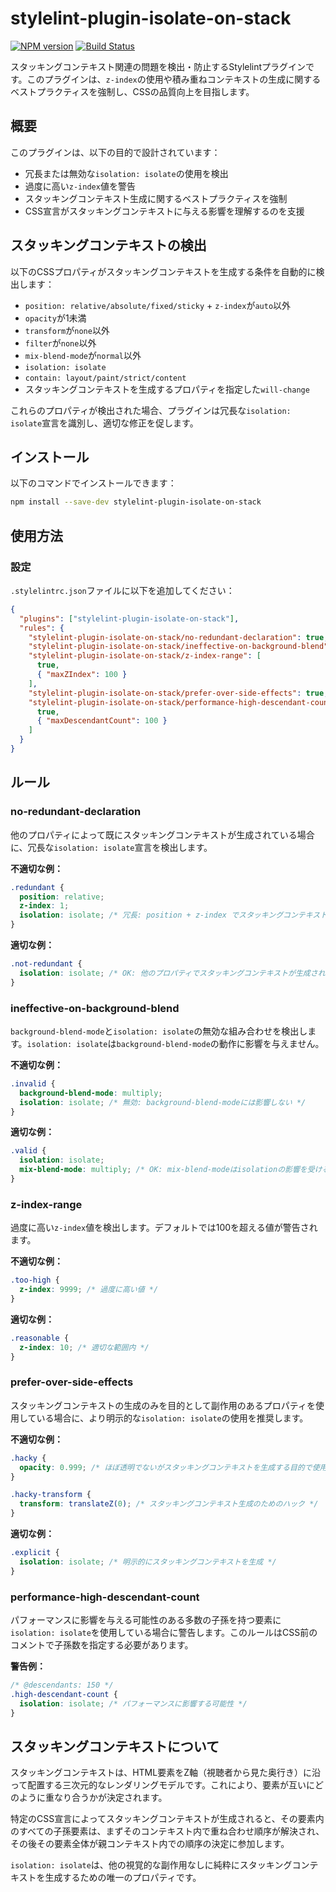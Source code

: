 # stylelint-plugin-isolate-on-stack

[![NPM version](https://img.shields.io/npm/v/stylelint-plugin-isolate-on-stack.svg)](https://www.npmjs.org/package/stylelint-plugin-isolate-on-stack)
[![Build Status](https://github.com/hiro0218/stylelint-plugin-isolate-on-stack/workflows/CI/badge.svg)](https://github.com/hiro0218/stylelint-plugin-isolate-on-stack/actions)

スタッキングコンテキスト関連の問題を検出・防止するStylelintプラグインです。このプラグインは、`z-index`の使用や積み重ねコンテキストの生成に関するベストプラクティスを強制し、CSSの品質向上を目指します。

## 概要

このプラグインは、以下の目的で設計されています：

- 冗長または無効な`isolation: isolate`の使用を検出
- 過度に高い`z-index`値を警告
- スタッキングコンテキスト生成に関するベストプラクティスを強制
- CSS宣言がスタッキングコンテキストに与える影響を理解するのを支援

## スタッキングコンテキストの検出

以下のCSSプロパティがスタッキングコンテキストを生成する条件を自動的に検出します：

- `position: relative/absolute/fixed/sticky` + `z-index`が`auto`以外
- `opacity`が1未満
- `transform`が`none`以外
- `filter`が`none`以外
- `mix-blend-mode`が`normal`以外
- `isolation: isolate`
- `contain: layout/paint/strict/content`
- スタッキングコンテキストを生成するプロパティを指定した`will-change`

これらのプロパティが検出された場合、プラグインは冗長な`isolation: isolate`宣言を識別し、適切な修正を促します。

## インストール

以下のコマンドでインストールできます：

```bash
npm install --save-dev stylelint-plugin-isolate-on-stack
```

## 使用方法

### 設定

`.stylelintrc.json`ファイルに以下を追加してください：

```json
{
  "plugins": ["stylelint-plugin-isolate-on-stack"],
  "rules": {
    "stylelint-plugin-isolate-on-stack/no-redundant-declaration": true,
    "stylelint-plugin-isolate-on-stack/ineffective-on-background-blend": true,
    "stylelint-plugin-isolate-on-stack/z-index-range": [
      true,
      { "maxZIndex": 100 }
    ],
    "stylelint-plugin-isolate-on-stack/prefer-over-side-effects": true,
    "stylelint-plugin-isolate-on-stack/performance-high-descendant-count": [
      true,
      { "maxDescendantCount": 100 }
    ]
  }
}
```

## ルール

### no-redundant-declaration

他のプロパティによって既にスタッキングコンテキストが生成されている場合に、冗長な`isolation: isolate`宣言を検出します。

**不適切な例：**

```css
.redundant {
  position: relative;
  z-index: 1;
  isolation: isolate; /* 冗長: position + z-index でスタッキングコンテキストが生成されている */
}
```

**適切な例：**

```css
.not-redundant {
  isolation: isolate; /* OK: 他のプロパティでスタッキングコンテキストが生成されていない */
}
```

### ineffective-on-background-blend

`background-blend-mode`と`isolation: isolate`の無効な組み合わせを検出します。`isolation: isolate`は`background-blend-mode`の動作に影響を与えません。

**不適切な例：**

```css
.invalid {
  background-blend-mode: multiply;
  isolation: isolate; /* 無効: background-blend-modeには影響しない */
}
```

**適切な例：**

```css
.valid {
  isolation: isolate;
  mix-blend-mode: multiply; /* OK: mix-blend-modeはisolationの影響を受ける */
}
```

### z-index-range

過度に高い`z-index`値を検出します。デフォルトでは100を超える値が警告されます。

**不適切な例：**

```css
.too-high {
  z-index: 9999; /* 過度に高い値 */
}
```

**適切な例：**

```css
.reasonable {
  z-index: 10; /* 適切な範囲内 */
}
```

### prefer-over-side-effects

スタッキングコンテキストの生成のみを目的として副作用のあるプロパティを使用している場合に、より明示的な`isolation: isolate`の使用を推奨します。

**不適切な例：**

```css
.hacky {
  opacity: 0.999; /* ほぼ透明でないがスタッキングコンテキストを生成する目的で使用 */
}

.hacky-transform {
  transform: translateZ(0); /* スタッキングコンテキスト生成のためのハック */
}
```

**適切な例：**

```css
.explicit {
  isolation: isolate; /* 明示的にスタッキングコンテキストを生成 */
}
```

### performance-high-descendant-count

パフォーマンスに影響を与える可能性のある多数の子孫を持つ要素に`isolation: isolate`を使用している場合に警告します。このルールはCSS前のコメントで子孫数を指定する必要があります。

**警告例：**

```css
/* @descendants: 150 */
.high-descendant-count {
  isolation: isolate; /* パフォーマンスに影響する可能性 */
}
```

## スタッキングコンテキストについて

スタッキングコンテキストは、HTML要素をZ軸（視聴者から見た奥行き）に沿って配置する三次元的なレンダリングモデルです。これにより、要素が互いにどのように重なり合うかが決定されます。

特定のCSS宣言によってスタッキングコンテキストが生成されると、その要素内のすべての子孫要素は、まずそのコンテキスト内で重ね合わせ順序が解決され、その後その要素全体が親コンテキスト内での順序の決定に参加します。

`isolation: isolate`は、他の視覚的な副作用なしに純粋にスタッキングコンテキストを生成するための唯一のプロパティです。

